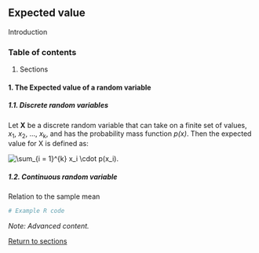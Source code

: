 ## Expected value

Introduction

### Table of contents
1. Sections

#### 1. The Expected value of a random variable

##### 1.1. Discrete random variables

Let **X** be a discrete random variable that can take on a finite set of values, *x*<sub>1</sub>, *x*<sub>2</sub>, ..., *x*<sub>k</sub>, and has the probability mass function *p(x)*. Then the expected value for X is defined as:

![\sum_{i = 1}^{k} x_i \cdot p(x_i)](https://render.githubusercontent.com/render/math?math=%5Csum_%7Bi%20%3D%201%7D%5E%7Bk%7D%20x_i%20%5Ccdot%20p(x_i)).

##### 1.2. Continuous random variable


Relation to the sample mean




```R
# Example R code
```

*Note: Advanced content.*

[Return to sections](C00_P002_Chapters.md)


